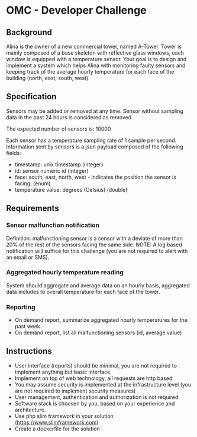 # OMC - Developer Challenge
## Background
Alina is the owner of a new commercial tower, named A-Tower.
Tower is mainly composed of a base skeleton with reflective glass windows, each window is
equipped with a temperature
sensor.
Your goal is to design and implement a system which helps Alina with monitoring faulty
sensors and keeping track of the
average hourly temperature for each face of the building (north, east, south, west).
## Specification
Sensors may be added or removed at any time. 
Sensor without sampling data in the past 24
hours is considered as removed.

The expected number of sensors is: 10000

Each sensor has a temperature sampling rate of 1 sample per second.
Information sent by sensors is a json payload composed of the following fields:
- timestamp: unix timestamp (integer)
- id: sensor numeric id (integer)
- face: south, east, north, west - indicates the position the sensor is facing. (enum)
- temperature value: degrees (Celsius) (double)

## Requirements
### Sensor malfunction notification
Definition: malfunctioning sensor is a sensor with a deviate of more than 20% of the rest of
the sensors facing the same side.
NOTE: A log based notification will suffice for this challenge (you are not required to alert
with an email or SMS).
### Aggregated hourly temperature reading
System should aggregate and average data on an hourly basis, aggregated data includes to
overall temperature for each
face of the tower.
### Reporting

- On demand report, summarize aggregated hourly temperatures for the past week.
- On demand report, list all malfunctioning sensors (id, average value)

## Instructions
- User interface (reports) should be minimal, you are not required to implement anything but
  basic interface.
- Implement on top of web technology, all requests are http based.
- You may assume security is implemented at the infrastructure level (you are not required to
  implement security measures)
- User management, authentication and authorization is not required.
- Software stack is choosen by you, based on your experience and architecture.
- Use php slim framework in your solution (https://www.slimframework.com)
- Create a dockerfile for the solution